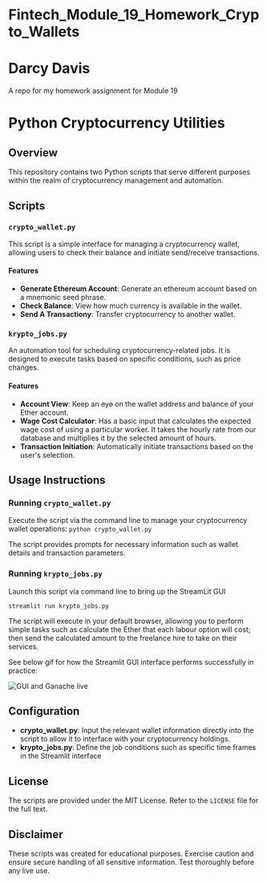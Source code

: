 # Fintech_Module_19_Homework_Crypto_Wallets
# Darcy Davis
A repo for my homework assignment for Module 19

# Python Cryptocurrency Utilities

## Overview

This repository contains two Python scripts that serve different purposes within the realm of cryptocurrency management and automation.

## Scripts

### `crypto_wallet.py`

This script is a simple interface for managing a cryptocurrency wallet, allowing users to check their balance and initiate send/receive transactions.

#### Features

- **Generate Ethereum Account**: Generate an ethereum account based on a mnemonic seed phrase.
- **Check Balance**: View how much currency is available in the wallet.
- **Send A Transactiony**: Transfer cryptocurrency to another wallet.


### `krypto_jobs.py`

An automation tool for scheduling cryptocurrency-related jobs. It is designed to execute tasks based on specific conditions, such as price changes.

#### Features

- **Account View**: Keep an eye on the wallet address and balance of your Ether account.
- **Wage Cost Calculator**: Has a basic input that calculates the expected wage cost of using a particular worker.  It takes the hourly rate from our database and multiplies it by the selected amount of hours.
- **Transaction Initiation**: Automatically initiate transactions based on the user's selection.

## Usage Instructions

### Running `crypto_wallet.py`

Execute the script via the command line to manage your cryptocurrency wallet operations:
```python crypto_wallet.py```

The script provides prompts for necessary information such as wallet details and transaction parameters.

### Running `krypto_jobs.py`

Launch this script via command line to bring up the StreamLit GUI

```streamlit run krypto_jobs.py```


The script will execute in your default browser, allowing you to perform simple tasks such as calculate the Ether that each labour option will cost; then send the calculated amount to the freelance hire to take on their services.

See below gif for how the Streamlit GUI interface performs successfully in practice:

![GUI and Ganache live](https://github.com/darcy5d/Fintech_Module_19_Homework_Crypto_Wallets/blob/main/screengrabs/ganche_streamlit_live2.gif?raw=true)

## Configuration

- **crypto_wallet.py**: Input the relevant wallet information directly into the script to allow it to interface with your cryptocurrency holdings.
- **krypto_jobs.py**: Define the job conditions such as specific time frames in the Streamlit interface

## License

The scripts are provided under the MIT License. Refer to the `LICENSE` file for the full text.

## Disclaimer

These scripts was created for educational purposes. Exercise caution and ensure secure handling of all sensitive information. Test thoroughly before any live use.
